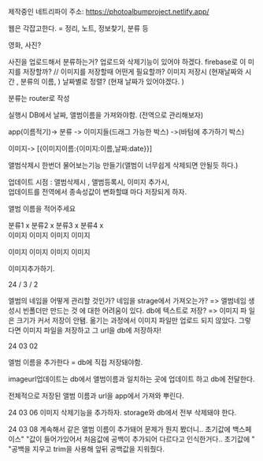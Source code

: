 <!-- @format -->

제작중인 네트리파이 주소: https://photoalbumproject.netlify.app/

웹은 각잡고한다. = 정리, 노트, 정보찾기, 분류 등

영화, 사진?

사진을 업로드해서 분류하는거? 업로드와 삭제기능이 있어야 하겠다. firebase로 이
미  
지를 저장할까? // 이미지를 저장할때 어떤게 필요할까? 이미지 저장시 (현재날짜와
시  
간 , 분류의 이름, ) 날짜별로 정렬? (현재 날짜가 있어야겠다. )

분류는 router로 작성

실행시 DB에서 날짜, 앨범이름을 가져와야함. (전역으로 관리해보자)

app(이름적기)-> 분류 -> 이미지들(드래그 가능한 박스) ->(바텀에 추가하기 박스)

이미지-> [{이미지이름:{이미지:이름,날짜:date}}]

앨범삭제시 한번더 물어보는기능 만들기(앨범이 너무쉽게 삭제되면 안될듯 하다.)

업데이트 시점 : 앨범삭제시 , 앨범등록시, 이미지 추가시,  
업데이트를 전역에서 종속성값이 변화할떄 마다 저장되게 하자.

앨범 이름을 적어주세요

분류1 x 분류2 x 분류3 x 분류4 x  
이미지 이미지 이미지 이미지

이미지 이미지 이미지 이미지

이미지추가하기.

24 / 3 / 2

엘범의 네임을 어떻게 관리할 것인가? 네임을 strage에서 가져오는가? => 엘범네임 생
성시 빈폴더만 만드는 것 에 대한 어려움이 있다. db에 텍스트로 저장? => 이미지 파
일은 크기가 커서 저장이 안됌. 옮기는 과정에서 이미지 파일만 업로드 되지 않았다.
그렇다면 이미지 파일을 저장하고 그 url을 db에 저장하자!

24 03 02

엘범 이름을 추가한다 = db에 직접 저장돼야함.

imageurl업데이트는 db에서 앨범이름과 일치하는 곳에 업데이트 하고 db에 전달한다.

전체적으로 저장된 앨범 이름과 url을 app에서 가져와 뿌린다.

24 03 06 이미지 삭제기능을 추가하자. storage와 db에서 전부 삭제돼야 한다.

24 03 08 계속해서 같은 앨범 이름이 추가돼어 문제가 뭔지 봤더니.. 초기값에 백스페
이스" "값이 들어가있어서 처음값에 공백이 추가되어 다르다고 인식한거다.. 초기값에
" "공백을 지우고 trim을 사용해 앞뒤 공백값을 지워줬다.
